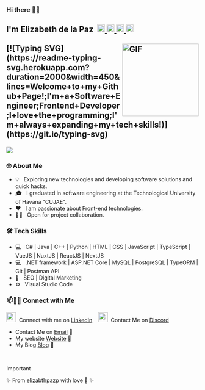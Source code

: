### Hi there 👋🏼
<h2>
 I'm Elizabeth de la Paz &#8203 &#8203
	<a href="https://t.me/elizabthpazp" target="_blank">
		<img width="20px" src="https://simpleicons.now.sh/telegram/4c5861" />
	</a>
	<a href="https://www.linkedin.com/in/elizabeth-de-la-paz-portal-4b864b209/" target="_blank">
		<img width="20px" src="https://simpleicons.now.sh/linkedin/4c5861" />
	</a>
        <a href="https://elizabthpazp.github.io" target="_blank">
		<img width="20px" src="https://simpleicons.now.sh/figshare/4c5861" />
	</a>
	<a href="mailto:elizabethpazp695@gmail.com">
		<img width="20px" src="https://simpleicons.now.sh/maildotru/4c5861" />
	</a>
<br/>
<br/>	

<img align="right" alt="GIF" height="190px" width="200px" src="https://media.giphy.com/media/Xy54oX570IxWnAI5nR/giphy.gif" href="https://elizabthpazp.github.io"/>
 [![Typing SVG](https://readme-typing-svg.herokuapp.com?duration=2000&width=450&lines=Welcome+to+my+Github+Page!;I'm+a+Software+Engineer;Frontend+Developer;I+love+the+programming;I'm+always+expanding+my+tech+skills!)](https://git.io/typing-svg)


<p>
    <a href="https://skillicons.dev">
        <img src="https://skillicons.dev/icons?i=html,css,javascript,typescript,dotnet,cs,vue,nuxt,react,next,vscode" />
    </a>
</p>
</h2>

<h3> 🤓 About Me </h3>

- 💡 &nbsp; Exploring new technologies and developing software solutions and quick hacks.
- 🎓 &nbsp; I graduated in software engineering at the Technological University of Havana "CUJAE".
- ❤️ &nbsp; I am passionate about Front-end technologies. 
- 🤝🏻 &nbsp; Open for project collaboration. 
 

<h3>🛠 Tech Skills</h3>

- 💻 &nbsp; C# | Java | C++ | Python | HTML | CSS | JavaScript | TypeScript | VueJS | NuxtJS | ReactJS | NextJS 
- 💻 &nbsp; .NET framework | ASP.NET Core | MySQL | PostgreSQL | TypeORM | Git | Postman API
- 🔎 &nbsp; SEO | Digital Marketing
- ⚙️ &nbsp; Visual Studio Code 

### 📫🤝🏻 Connect with Me

 <a href="[https://skillicons.dev](https://www.linkedin.com/in/elizabeth-de-la-paz-portal-4b864b209/)"><img width="25" height="25" src="https://skillicons.dev/icons?i=linkedin" /></a>&nbsp; Connect with me on [LinkedIn](https://www.linkedin.com/in/elizabeth-de-la-paz-portal-4b864b209/) &nbsp;&nbsp;
<a href="https://discordapp.com/users/1062024233577893918"><img width="25" height="25" src="https://skillicons.dev/icons?i=discord" /></a>&nbsp; Contact Me on [Discord](https://discordapp.com/users/1062024233577893918) 
 - Contact Me on [Email](elizabethpazp695@gmail.com) 💌
 - My website [Website](https://elijs.dev/) 💜
 - My Blog [Blog](https://blog-elizabthpazp.vercel.app) 💜

<br/>  
 
> [!IMPORTANT]
> ✨ From [elizabthpazp](https://github.com/elizabthpazp) with love 💜 ✨
